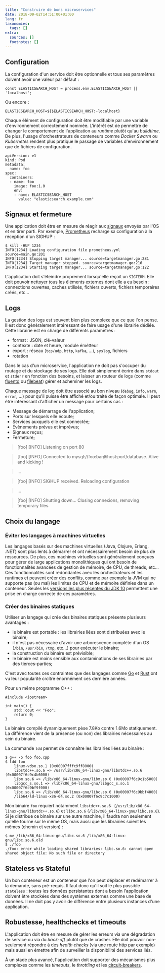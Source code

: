 ```yaml
---
title: "Construire de bons microservices"
date: 2018-09-02T14:51:00+01:00
lang: fr
taxonomies:
  tags: []
extra:
  sources: []
  footnotes: []
---
```



## Configuration

La configuration d'un service doit être optionnelle et tous ses paramètres doivent avoir une valeur par défaut :

```javascript,linenos
const ELASTICSEARCH_HOST = process.env.ELASTICSEARCH_HOST || 'localhost';
```

Ou encore :

```bash,linenos
ELASTICSEARCH_HOST=${$ELASTICSEARCH_HOST:-localhost} 
```

Chaque élément de configuration doit être modifiable par une variable d'environnement correctement nommée. L'intérêt est de permettre de changer le comportement de l'application au _runtime_ plutôt qu'au _buildtime_. De plus, l'usage d'orchestrateurs de conteneurs comme _Docker Swarm_ ou _Kubernetes_ rendent plus pratique le passage de variables d'environnement que de fichiers de configuration.

```yaml,linenos
apiVersion: v1
kind: Pod
metadata:
  name: foo
spec:
  containers:
  - name: foo
    image: foo:1.0
    env:
    - name: ELASTICSEARCH_HOST
      value: "elasticsearch.example.com"
```



## Signaux et fermeture

Une application doit être en mesure de réagir aux [signaux](http://man7.org/linux/man-pages/man7/signal.7.html) envoyés par l'OS et en tirer parti. Par exemple, [Prometheus](https://prometheus.io) recharge sa configuration à la réception d'un SIGHUP :

```bash,linenos
$ kill -HUP 1234
INFO[1234] Loading configuration file prometheus.yml source=main.go:201
INFO[1234] Stopping target manager... source=targetmanager.go:281
INFO[1234] Target manager stopped. source=targetmanager.go:216
INFO[1234] Starting target manager... source=targetmanager.go:122
```

L'application doit s'éteindre proprement lorsqu'elle reçoit un `SIGTERM`. Elle doit pouvoir nettoyer tous les éléments externes dont elle a eu besoin : connections ouvertes, caches utilisés, fichiers ouverts, fichiers temporaires créés, etc...

## Logs

La gestion des logs est souvent bien plus complexe que ce que l'on pense. Il est donc généralement intéressant de faire usage d'une librairie dédiée. Cette librairie est en charge de différents paramètres :

* format : JSON, clé-valeur
* contexte : date et heure, module émétteur
* export : réseau (`tcp/udp`, `http`, `kafka`, ...), `syslog`, fichiers
* rotation

Dans le cas d'un microservice, l'application ne doit pas s'occuper du routage et du stockage de ses logs. Elle doit simplement écrire dans `stdout` et `stderr` en fonction des besoins, et laisser un routeur de logs (comme [fluentd](https://github.com/fluent/fluentd) ou [filebeat](https://www.elastic.co/products/beats/filebeat)) gérer et acheminer les logs.

Chaque message de log doit être associé au bon niveau (`debug`, `info`, `warn`, `error`, ...) pour qu'il puisse être affiché et/ou traité de façon optimale. Il peut être intéressant d'afficher un message pour certains cas :

* Message de démarrage de l'application;
* Ports sur lesquels elle écoute;
* Services auxquels elle est connectée;
* Évènements prévus et imprévus;
* Signaux reçus;
* Fermeture;

> [foo] [INFO] Listening on port 80

> [foo] [INFO] Connected to mysql://foo:bar@host:port/database. Alive and kicking !

> ...

> [foo] [INFO] SIGHUP received. Reloading configuration

> ...
 
> [foo] [INFO] Shutting down... Closing connexions, removing temporary files


## Choix du langage

### Éviter les langages à machines virtuelles

Les langages basés sur des machines virtuelles (Java, Clojure, Erlang, .NET) sont plus lents à démarrer et ont nécessairement besoin de plus de ressources. De plus, ces machines virtuelles sont généralement conçues pour gérer de large applications monolithiques qui ont besoin de fonctionnalités avancées de gestion de mémoire, de CPU, de threads, etc... Ces fonctionnalités sont redondantes avec les orchestrateurs et les runtimes et peuvent créer des conflits, comme par exemple la JVM qui ne supporte pas (ou mal) les limites de CPU et de mémoire définies dans un conteneur. Seules les [versions les plus récentes du JDK 10](https://bugs.openjdk.java.net/browse/JDK-8196595) permettent une prise en charge correcte de ces paramètres.

### Créer des binaires statiques

Utiliser un langage qui crée des binaires statiques présente plusieurs avantages :

* le binaire est portable : les librairies liées sont distribuées avec le binaire;
* il n'est pas nécessaire d'avoir une arborescence complète d'un OS (`/bin`, `/usr/bin`, `/tmp`, etc...) pour exécuter le binaire;
* la construction du binaire est prévisible;
* le binaire est moins sensible aux contaminations de ses librairies par des tierces-parties;

C'est avec toutes ces contraintes que des langages comme [Go](https://golang.org/) et [Rust](https://www.rust-lang.org/) ont vu leur popularité croître énormément ces dernière années.

Pour un même programme C++ :

```cpp,linenos
#include <iostream>

int main() {
    std::cout << "Foo";
    return 0;
}
```

Le binaire compilé dynamiquement pèse 7.8Ko contre 1.6Mo statiquement. La différence vient de la présence (ou non) des librairies nécessaires au sein du binaire.

La commande `ldd` permet de connaître les librairies liées au binaire :

```bash,linenos
$ g++ -o foo foo.cpp
$ ldd foo
	linux-vdso.so.1 (0x00007fffc9ff8000)
	libstdc++.so.6 => /usr/lib/x86_64-linux-gnu/libstdc++.so.6 (0x00007f6c9c4b6000)
	libm.so.6 => /lib/x86_64-linux-gnu/libm.so.6 (0x00007f6c9c1b5000)
	libgcc_s.so.1 => /lib/x86_64-linux-gnu/libgcc_s.so.1 (0x00007f6c9bf9f000)
	libc.so.6 => /lib/x86_64-linux-gnu/libc.so.6 (0x00007f6c9bbf4000)
	/lib64/ld-linux-x86-64.so.2 (0x00007f6c9c7c1000)
```

Mon binaire `foo` requiert notamment `libstdc++.so.6 ` (`/usr/lib/x86_64-linux-gnu/libstdc++.so.6`) et `libc.so.6` (`/lib/x86_64-linux-gnu/libc.so.6`). Si je distribue ce binaire sur une autre machine, il faudra non seulement qu'elle tourne sur le même OS, mais aussi que les librairies soient les mêmes (chemin et version) :

```bash,linenos
$ mv /lib/x86_64-linux-gnu/libc.so.6 /lib/x86_64-linux-gnu/libc.so.6.old
$ ./foo
./foo: error while loading shared libraries: libc.so.6: cannot open shared object file: No such file or directory
```


## Stateless vs Stateful

Un bon conteneur est un conteneur que l'on peut déplacer et redémarrer à la demande, sans pré-requis. Il faut donc qu'il soit le plus possible `stateless` : toutes les données persistantes dont a besoin l'application doivent être stockées dans des systèmes externes comme une base de données. Il ne doit pas y avoir de différence entre plusieurs instances d'une application.


## Robustesse, healthchecks et timeouts

L'application doit être en mesure de gérer les erreurs via une dégradation de service ou via du _back-off_ plutôt que de crasher. Elle doit pouvoir non-seulement répondre à des _health checks_ (via une route http par exemple) mais aussi en émettre afin de surveiller la disponibilité des services liés.

À un stade plus avancé, l'application doit supporter des mécanismes plus complexes comme les _timeouts_, le _throttling_ et les [circuit-breakers](https://en.wikipedia.org/wiki/Circuit_breaker_design_pattern).
